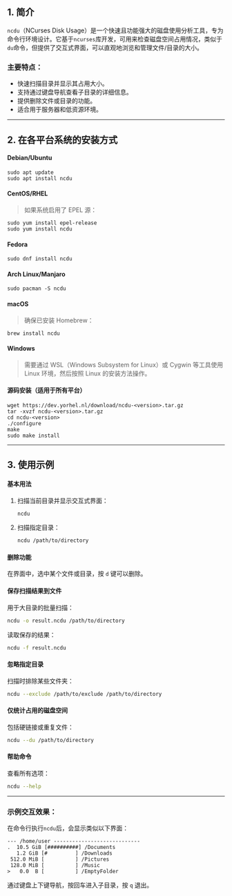 ## 1. 简介  
`ncdu`（NCurses Disk Usage）是一个快速且功能强大的磁盘使用分析工具，专为命令行环境设计。它基于`ncurses`库开发，可用来检查磁盘空间占用情况，类似于`du`命令，但提供了交互式界面，可以直观地浏览和管理文件/目录的大小。

### 主要特点：
- 快速扫描目录并显示其占用大小。
- 支持通过键盘导航查看子目录的详细信息。
- 提供删除文件或目录的功能。
- 适合用于服务器和低资源环境。

---

## 2. 在各平台系统的安装方式  

<!-- tabs:start -->
#### **Debian/Ubuntu**  
```terminal
sudo apt update
sudo apt install ncdu
```

#### **CentOS/RHEL**  
> 如果系统启用了 EPEL 源：
```terminal
sudo yum install epel-release
sudo yum install ncdu
```

#### **Fedora**  
```terminal
sudo dnf install ncdu
```

#### **Arch Linux/Manjaro**  
```terminal
sudo pacman -S ncdu
```

#### **macOS**  
> 确保已安装 Homebrew：
```terminal
brew install ncdu
```

#### **Windows**  
> 需要通过 WSL（Windows Subsystem for Linux）或 Cygwin 等工具使用 Linux 环境，然后按照 Linux 的安装方法操作。

#### **源码安装（适用于所有平台）**  
```terminal
wget https://dev.yorhel.nl/download/ncdu-<version>.tar.gz
tar -xvzf ncdu-<version>.tar.gz
cd ncdu-<version>
./configure
make
sudo make install
```

<!-- tabs:end -->


---



## 3. 使用示例  

#### **基本用法**  
1. 扫描当前目录并显示交互式界面：
   ```bash
   ncdu
   ```

2. 扫描指定目录：
   ```bash
   ncdu /path/to/directory
   ```

#### **删除功能**  
在界面中，选中某个文件或目录，按 `d` 键可以删除。

#### **保存扫描结果到文件**  
用于大目录的批量扫描：
```bash
ncdu -o result.ncdu /path/to/directory
```
读取保存的结果：
```bash
ncdu -f result.ncdu
```

#### **忽略指定目录**  
扫描时排除某些文件夹：
```bash
ncdu --exclude /path/to/exclude /path/to/directory
```

#### **仅统计占用的磁盘空间**  
包括硬链接或重复文件：
```bash
ncdu --du /path/to/directory
```

#### **帮助命令**  
查看所有选项：
```bash
ncdu --help
```

--- 

### 示例交互效果：
在命令行执行`ncdu`后，会显示类似以下界面：  
```
--- /home/user ----------------------------
.  10.5 GiB [##########] /Documents
   1.2 GiB [#         ] /Downloads
 512.0 MiB [          ] /Pictures
 128.0 MiB [          ] /Music
>   0.0  B [          ] /EmptyFolder
```
通过键盘上下键导航，按回车进入子目录，按 `q` 退出。

